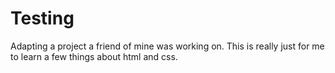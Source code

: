 Testing
=======

Adapting a project a friend of mine was working on. This is really just for me to learn a few things about html and css.
